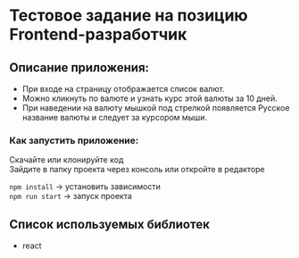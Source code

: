 # Тестовое задание на позицию Frontend-разработчик

## Описание приложения:

- При входе на страницу отображается список валют.
- Можно кликнуть по валюте и узнать курс этой валюты за 10 дней.
- При наведении на валюту мышкой под стрелкой появляется Русское название валюты и следует за курсором мыши.

### Как запустить приложение:

Скачайте или клонируйте код\
Зайдите в папку проекта через консоль или откройте в редакторе

`npm install` -> установить зависимости\
`npm run start` -> запуск проекта

## Cписок используемых библиотек

- react